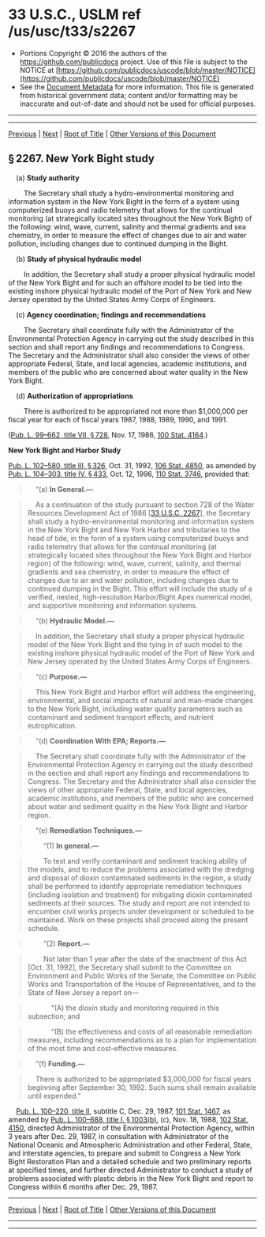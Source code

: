 ---
---

# 33 U.S.C., USLM ref /us/usc/t33/s2267

* Portions Copyright © 2016 the authors of the https://github.com/publicdocs project.
  Use of this file is subject to the NOTICE at [https://github.com/publicdocs/uscode/blob/master/NOTICE](https://github.com/publicdocs/uscode/blob/master/NOTICE)
* See the [Document Metadata](././../../../../..//README.md) for more information.
  This file is generated from historical government data; content and/or formatting may be inaccurate and out-of-date and should not be used for official purposes.

----------
----------

[Previous](./../../../../..//us/usc/t33/ch36/schIV/m__us_usc_t33_s2266.md) | [Next](./../../../../..//us/usc/t33/ch36/schIV/m__us_usc_t33_s2267a.md) | [Root of Title](./../../../../../) | [Other Versions of this Document](https://publicdocs.github.io/go/links?ns=uslm&ref=%2Fus%2Fusc%2Ft33%2Fs2267)

## § 2267. New York Bight study

    (a) __Study authority__ 

        The Secretary shall study a hydro-environmental monitoring and information system in the New York Bight in the form of a system using computerized buoys and radio telemetry that allows for the continual monitoring (at strategically located sites throughout the New York Bight) of the following: wind, wave, current, salinity and thermal gradients and sea chemistry, in order to measure the effect of changes due to air and water pollution, including changes due to continued dumping in the Bight.

    (b) __Study of physical hydraulic model__ 

        In addition, the Secretary shall study a proper physical hydraulic model of the New York Bight and for such an offshore model to be tied into the existing inshore physical hydraulic model of the Port of New York and New Jersey operated by the United States Army Corps of Engineers.

    (c) __Agency coordination; findings and recommendations__ 

        The Secretary shall coordinate fully with the Administrator of the Environmental Protection Agency in carrying out the study described in this section and shall report any findings and recommendations to Congress. The Secretary and the Administrator shall also consider the views of other appropriate Federal, State, and local agencies, academic institutions, and members of the public who are concerned about water quality in the New York Bight.

    (d) __Authorization of appropriations__ 

        There is authorized to be appropriated not more than $1,000,000 per fiscal year for each of fiscal years 1987, 1988, 1989, 1990, and 1991.

([Pub. L. 99–662, title VII, § 728][/us/pl/99/662/s728], Nov. 17, 1986, [100 Stat. 4164][/us/stat/100/4164].)

 __New York Bight and Harbor Study__ 

[Pub. L. 102–580, title III, § 326][/us/pl/102/580/s326], Oct. 31, 1992, [106 Stat. 4850][/us/stat/106/4850], as amended by [Pub. L. 104–303, title IV, § 433][/us/pl/104/303/s433], Oct. 12, 1996, [110 Stat. 3746][/us/stat/110/3746], provided that:

>     “(a) __In General.—__ 

>     As a continuation of the study pursuant to section 728 of the Water Resources Development Act of 1986 \[[33 U.S.C. 2267][/us/usc/t33/s2267]\], the Secretary shall study a hydro-environmental monitoring and information system in the New York Bight and New York Harbor and tributaries to the head of tide, in the form of a system using computerized buoys and radio telemetry that allows for the continual monitoring (at strategically located sites throughout the New York Bight and Harbor region) of the following: wind, wave, current, salinity, and thermal gradients and sea chemistry, in order to measure the effect of changes due to air and water pollution, including changes due to continued dumping in the Bight. This effort will include the study of a verified, nested, high-resolution Harbor/Bight Apex numerical model, and supportive monitoring and information systems.

>     “(b) __Hydraulic Model.—__ 

>     In addition, the Secretary shall study a proper physical hydraulic model of the New York Bight and the tying in of such model to the existing inshore physical hydraulic model of the Port of New York and New Jersey operated by the United States Army Corps of Engineers.

>     “(c) __Purpose.—__ 

>     This New York Bight and Harbor effort will address the engineering, environmental, and social impacts of natural and man-made changes to the New York Bight, including water quality parameters such as contaminant and sediment transport effects, and nutrient eutrophication.

>     “(d) __Coordination With EPA; Reports.—__ 

>     The Secretary shall coordinate fully with the Administrator of the Environmental Protection Agency in carrying out the study described in the section and shall report any findings and recommendations to Congress. The Secretary and the Administrator shall also consider the views of other appropriate Federal, State, and local agencies, academic institutions, and members of the public who are concerned about water and sediment quality in the New York Bight and Harbor region.

>     “(e) __Remediation Techniques.—__ 

>         “(1) __In general.—__ 

>         To test and verify contaminant and sediment tracking ability of the models, and to reduce the problems associated with the dredging and disposal of dioxin contaminated sediments in the region, a study shall be performed to identify appropriate remediation techniques (including isolation and treatment) for mitigating dioxin contaminated sediments at their sources. The study and report are not intended to encumber civil works projects under development or scheduled to be maintained. Work on these projects shall proceed along the present schedule.

>         “(2) __Report.—__ 

>         Not later than 1 year after the date of the enactment of this Act \[Oct. 31, 1992\], the Secretary shall submit to the Committee on Environment and Public Works of the Senate, the Committee on Public Works and Transportation of the House of Representatives, and to the State of New Jersey a report on—

>             “(A) the dioxin study and monitoring required in this subsection; and

>             “(B) the effectiveness and costs of all reasonable remediation measures, including recommendations as to a plan for implementation of the most time and cost-effective measures.

>     “(f) __Funding.—__ 

>     There is authorized to be appropriated $3,000,000 for fiscal years beginning after September 30, 1992. Such sums shall remain available until expended.”

    [Pub. L. 100–220, title II][/us/pl/100/220], subtitle C, Dec. 29, 1987, [101 Stat. 1467][/us/stat/101/1467], as amended by [Pub. L. 100–688, title I, § 1003(b)][/us/pl/100/688/s1003/b], (c), Nov. 18, 1988, [102 Stat. 4150][/us/stat/102/4150], directed Administrator of the Environmental Protection Agency, within 3 years after Dec. 29, 1987, in consultation with Administrator of the National Oceanic and Atmospheric Administration and other Federal, State, and interstate agencies, to prepare and submit to Congress a New York Bight Restoration Plan and a detailed schedule and two preliminary reports at specified times, and further directed Administrator to conduct a study of problems associated with plastic debris in the New York Bight and report to Congress within 6 months after Dec. 29, 1987.

----------

[Previous](./../../../../..//us/usc/t33/ch36/schIV/m__us_usc_t33_s2266.md) | [Next](./../../../../..//us/usc/t33/ch36/schIV/m__us_usc_t33_s2267a.md) | [Root of Title](./../../../../../) | [Other Versions of this Document](https://publicdocs.github.io/go/links?ns=uslm&ref=%2Fus%2Fusc%2Ft33%2Fs2267)

----------
----------

[/us/pl/99/662/s728]: https://publicdocs.github.io/go/links?ns=uslm&ref=%2Fus%2Fpl%2F99%2F662%2Fs728
[/us/stat/100/4164]: https://publicdocs.github.io/go/links?ns=uslm&ref=%2Fus%2Fstat%2F100%2F4164
[/us/pl/102/580/s326]: https://publicdocs.github.io/go/links?ns=uslm&ref=%2Fus%2Fpl%2F102%2F580%2Fs326
[/us/stat/106/4850]: https://publicdocs.github.io/go/links?ns=uslm&ref=%2Fus%2Fstat%2F106%2F4850
[/us/pl/104/303/s433]: https://publicdocs.github.io/go/links?ns=uslm&ref=%2Fus%2Fpl%2F104%2F303%2Fs433
[/us/stat/110/3746]: https://publicdocs.github.io/go/links?ns=uslm&ref=%2Fus%2Fstat%2F110%2F3746
[/us/usc/t33/s2267]: https://publicdocs.github.io/go/links?ns=uslm&ref=%2Fus%2Fusc%2Ft33%2Fs2267
[/us/pl/100/220]: https://publicdocs.github.io/go/links?ns=uslm&ref=%2Fus%2Fpl%2F100%2F220
[/us/stat/101/1467]: https://publicdocs.github.io/go/links?ns=uslm&ref=%2Fus%2Fstat%2F101%2F1467
[/us/pl/100/688/s1003/b]: https://publicdocs.github.io/go/links?ns=uslm&ref=%2Fus%2Fpl%2F100%2F688%2Fs1003%2Fb
[/us/stat/102/4150]: https://publicdocs.github.io/go/links?ns=uslm&ref=%2Fus%2Fstat%2F102%2F4150


